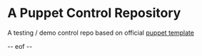 # A Puppet Control Repository

A testing / demo control repo based on official [puppet template](https://github.com/puppetlabs/control-repo)

-- eof --